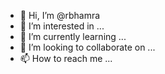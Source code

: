 - 👋 Hi, I’m @rbhamra
- 👀 I’m interested in ...
- 🌱 I’m currently learning ...
- 💞️ I’m looking to collaborate on ...
- 📫 How to reach me ...

<!---
rbhamra/rbhamra is a ✨ special ✨ repository because its `README.md` (this file) appears on your GitHub profile.
You can click the Preview link to take a look at your changes.
--->
